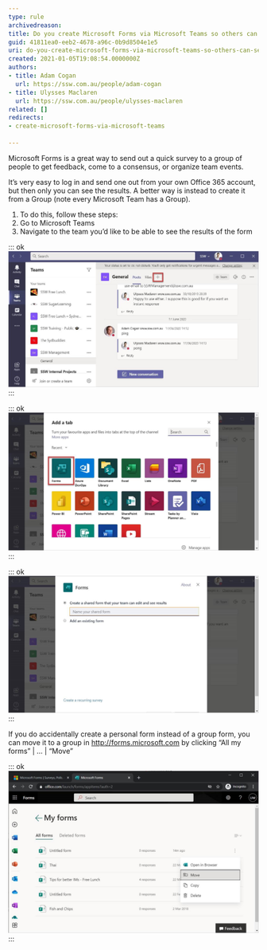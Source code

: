 ```yaml
---
type: rule
archivedreason: 
title: Do you create Microsoft Forms via Microsoft Teams so others can see the results?
guid: 41811ea0-eeb2-4678-a96c-0b9d8504e1e5
uri: do-you-create-microsoft-forms-via-microsoft-teams-so-others-can-see-the-results
created: 2021-01-05T19:08:54.0000000Z
authors:
- title: Adam Cogan
  url: https://ssw.com.au/people/adam-cogan
- title: Ulysses Maclaren
  url: https://ssw.com.au/people/ulysses-maclaren
related: []
redirects:
- create-microsoft-forms-via-microsoft-teams

---
```


Microsoft Forms is a great way to send out a quick survey to a group of people to get feedback, come to a consensus, or organize team events.

It’s very easy to log in and send one out from your own Office 365 account, but then only you can see the results. A better way is instead to create it from a Group (note every Microsoft Team has a Group).

<!--endintro-->

1. To do this, follow these steps:
2. Go to Microsoft Teams
3. Navigate to the team you’d like to be able to see the results of the form


::: ok  
![Figure: Click “+” to make a new tab](forms-teams-1.jpg)  
:::


::: ok  
![Figure: Select “Forms”](forms-teams-2.jpg)  
:::


::: ok  
![Figure: Name your form, and then continue as usual to create and share it](forms-teams-3.jpg)  
:::



If you do accidentally create a personal form instead of a group form, you can move it to a group in http://forms.microsoft.com by clicking “All my forms” | … | “Move”


::: ok  
![Figure: How to move a Personal form to a Group](forms-teams-4.jpg)  
:::
